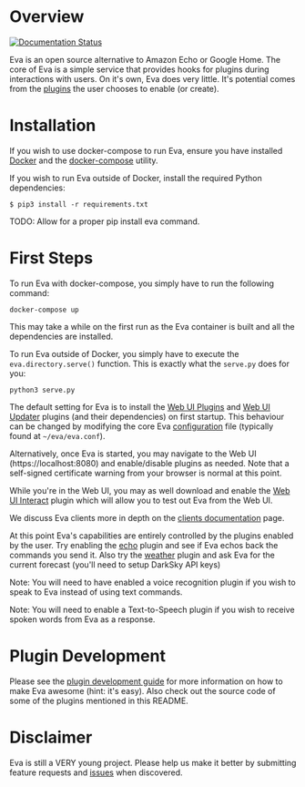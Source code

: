 # Overview

[![Documentation Status](https://readthedocs.org/projects/eva-core/badge/?version=latest)](http://eva-core.readthedocs.io/en/latest/?badge=latest)

Eva is an open source alternative to Amazon Echo or Google Home.
The core of Eva is a simple service that provides hooks for plugins during interactions with users. On it's own, Eva does very little. It's potential comes from the [plugins](https://github.com/edouardpoitras/eva-plugin-repository) the user chooses to enable (or create).

# Installation

If you wish to use docker-compose to run Eva, ensure you have installed [Docker](https://docs.docker.com/engine/installation/) and the [docker-compose](https://docs.docker.com/compose/install/) utility.

If you wish to run Eva outside of Docker, install the required Python dependencies:

```
$ pip3 install -r requirements.txt
```

TODO: Allow for a proper pip install eva command.

# First Steps

To run Eva with docker-compose, you simply have to run the following command:

```
docker-compose up
```

This may take a while on the first run as the Eva container is built and all the dependencies are installed.

To run Eva outside of Docker, you simply have to execute the `eva.directory.serve()` function. This is exactly what the `serve.py` does for you:

```
python3 serve.py
```

The default setting for Eva is to install the [Web UI Plugins](https://github.com/edouardpoitras/eva-web-ui-plugins) and [Web UI Updater](https://github.com/edouardpoitras/eva-web-ui-updater) plugins (and their dependencies) on first startup. This behaviour can be changed by modifying the core Eva [configuration](https://eva-core.readthedocs.io/en/latest/configuration.html) file (typically found at `~/eva/eva.conf`).

Alternatively, once Eva is started, you may navigate to the Web UI (https://localhost:8080) and enable/disable plugins as needed. Note that a self-signed certificate warning from your browser is normal at this point.

While you're in the Web UI, you may as well download and enable the [Web UI Interact](https://github.com/edouardpoitras/eva-web-ui-interact) plugin which will allow you to test out Eva from the Web UI.

We discuss Eva clients more in depth on the [clients documentation](https://eva-core.readthedocs.io/en/latest/clients.html) page.

At this point Eva's capabilities are entirely controlled by the plugins enabled by the user. Try enabling the [echo](https://github.com/edouardpoitras/eva-echo) plugin and see if Eva echos back the commands you send it. Also try the [weather](https://github.com/edouardpoitras/eva-weather) plugin and ask Eva for the current forecast (you'll need to setup DarkSky API keys)

Note: You will need to have enabled a voice recognition plugin if you wish to speak to Eva instead of using text commands.

Note: You will need to enable a Text-to-Speech plugin if you wish to receive spoken words from Eva as a response.

# Plugin Development

Please see the [plugin development guide](https://eva-core.readthedocs.io/en/latest/plugin_development.html) for more information on how to make Eva awesome (hint: it's easy). Also check out the source code of some of the plugins mentioned in this README.

# Disclaimer

Eva is still a VERY young project. Please help us make it better by submitting feature requests and [issues](https://github.com/edouardpoitras/eva/issues) when discovered.
